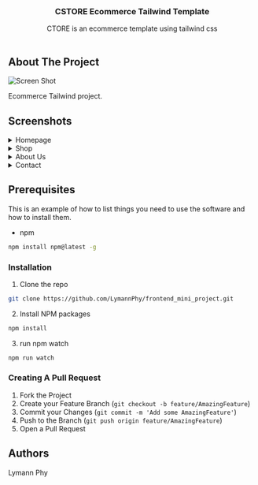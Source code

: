 <br/>
<p align="center">
  <h3 align="center">CSTORE Ecommerce Tailwind Template</h3>

  <p align="center">
    CTORE is an ecommerce template using tailwind css
    <br/>
    <br/>
  </p>
</p>



## About The Project

![Screen Shot](screenshots/Ecommerce-Tailwind.png)

Ecommerce Tailwind project.

## Screenshots
<details>
<summary>Homepage</summary>

![Homepage](screenshots/Ecommerce-Tailwind.png)
</details>

<details>
<summary>Shop</summary>
</details>

<details>
<summary>About Us</summary>
</details>

<details>
<summary>Contact</summary>
</details>

## Prerequisites

This is an example of how to list things you need to use the software and how to install them.

* npm

```sh
npm install npm@latest -g
```

### Installation

1. Clone the repo

```sh
git clone https://github.com/LymannPhy/frontend_mini_project.git
```

2. Install NPM packages

```sh
npm install
```

3. run npm watch

```sh
npm run watch
```

### Creating A Pull Request

1. Fork the Project
2. Create your Feature Branch (`git checkout -b feature/AmazingFeature`)
3. Commit your Changes (`git commit -m 'Add some AmazingFeature'`)
4. Push to the Branch (`git push origin feature/AmazingFeature`)
5. Open a Pull Request

## Authors
Lymann Phy

